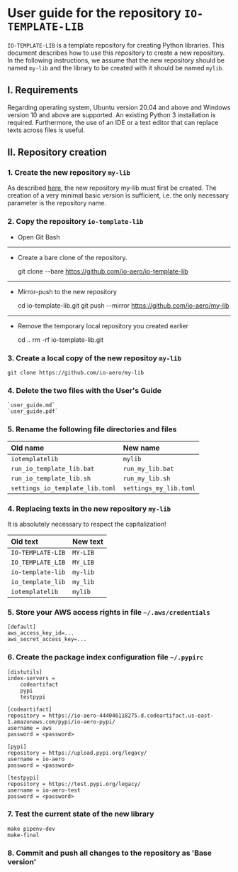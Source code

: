# User guide for the repository `IO-TEMPLATE-LIB`

`IO-TEMPLATE-LIB` is a template repository for creating Python libraries. 
This document describes how to use this repository to create a new repository. 
In the following instructions, we assume that the new repository should be named `my-lib` and the library to be created with it should be named `mylib`.

## I. Requirements

Regarding operating system, Ubuntu version 20.04 and above and Windows version 10 and above are supported. An existing Python 3 installation is required.
Furthermore, the use of an IDE or a text editor that can replace texts across files is useful.

## II. Repository creation

### 1. Create the new repository `my-lib`

As described [here](https://docs.github.com/en/repositories/creating-and-managing-repositories/creating-a-new-repository), the new repository my-lib must first be created. The creation of a very minimal basic version is sufficient, i.e. the only necessary parameter is the repository name.

### 2. Copy the repository `io-template-lib`

- Open Git Bash
---
- Create a bare clone of the repository.

    git clone --bare https://github.com/io-aero/io-template-lib
---
- Mirror-push to the new repository

    cd io-template-lib.git
    git push --mirror https://github.com/io-aero/my-lib
---
- Remove the temporary local repository you created earlier

    cd ..
    rm -rf io-template-lib.git

### 3. Create a local copy of the new repositoy `my-lib`

    git clone https://github.com/io-aero/my-lib

### 4. Delete the two files with the User's Guide

    `user_guide.md`
    `user_guide.pdf`

### 5. Rename the following file directories and files

| Old name                        | New name                |
|:--------------------------------|:------------------------|
| `iotemplatelib`                 | `mylib`                 |
| `run_io_template_lib.bat`       | `run_my_lib.bat`       |
| `run_io_template_lib.sh`        | `run_my_lib.sh`        |
| `settings_io_template_lib.toml` | `settings_my_lib.toml` |

### 4. Replacing texts in the new repository `my-lib`

It is absolutely necessary to respect the capitalization!

| Old text           | New text   |
|:-------------------|:-----------|
| `IO-TEMPLATE-LIB`  | `MY-LIB`  |
| `IO_TEMPLATE_LIB`  | `MY_LIB`  |
| `io-template-lib`  | `my-lib`  |
| `io_template_lib`  | `my_lib`  |
| `iotemplatelib`    | `mylib`   |

### 5. Store your AWS access rights in file `~/.aws/credentials`

    [default]
    aws_access_key_id=...
    aws_secret_access_key=...

### 6. Create the package index configuration file `~/.pypirc`

    [distutils]
    index-servers = 
        codeartifact
        pypi
        testpypi
    
    [codeartifact]
    repository = https://io-aero-444046118275.d.codeartifact.us-east-1.amazonaws.com/pypi/io-aero-pypi/
    username = aws
    password = <password>
    
    [pypi]
    repository = https://upload.pypi.org/legacy/
    username = io-aero
    password = <password>
    
    [testpypi]
    repository = https://test.pypi.org/legacy/
    username = io-aero-test
    password = <password>

### 7. Test the current state of the new library

    make pipenv-dev
    make-final

### 8. Commit and push all changes to the repository as 'Base version'
